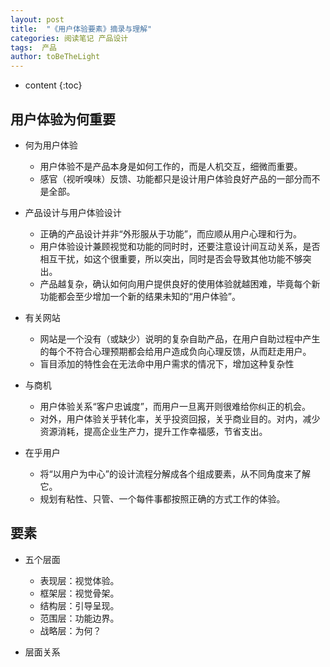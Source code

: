 ```yaml
---
layout: post
title:  "《用户体验要素》摘录与理解"
categories: 阅读笔记 产品设计
tags:  产品
author: toBeTheLight
---
```


* content
{:toc}






## 用户体验为何重要

* 何为用户体验
  * 用户体验不是产品本身是如何工作的，而是人机交互，细微而重要。
  * 感官（视听嗅味）反馈、功能都只是设计用户体验良好产品的一部分而不是全部。

* 产品设计与用户体验设计
  * 正确的产品设计并非“外形服从于功能”，而应顺从用户心理和行为。
  * 用户体验设计兼顾视觉和功能的同时时，还要注意设计间互动关系，是否相互干扰，如这个很重要，所以突出，同时是否会导致其他功能不够突出。
  * 产品越复杂，确认如何向用户提供良好的使用体验就越困难，毕竟每个新功能都会至少增加一个新的结果未知的“用户体验”。

* 有关网站
  * 网站是一个没有（或缺少）说明的复杂自助产品，在用户自助过程中产生的每个不符合心理预期都会给用户造成负向心理反馈，从而赶走用户。
  * 盲目添加的特性会在无法命中用户需求的情况下，增加这种复杂性

* 与商机
  * 用户体验关系“客户忠诚度”，而用户一旦离开则很难给你纠正的机会。
  * 对外，用户体验关乎转化率，关乎投资回报，关乎商业目的。对内，减少资源消耗，提高企业生产力，提升工作幸福感，节省支出。

* 在乎用户
  * 将“以用户为中心”的设计流程分解成各个组成要素，从不同角度来了解它。
  * 规划有粘性、只管、一个每件事都按照正确的方式工作的体验。

## 要素

* 五个层面
  * 表现层：视觉体验。
  * 框架层：视觉骨架。
  * 结构层：引导呈现。
  * 范围层：功能边界。
  * 战略层：为何？

* 层面关系